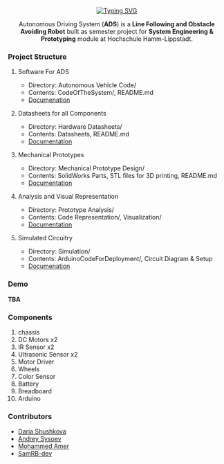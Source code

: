 <div align="center">

[![Typing SVG](https://readme-typing-svg.demolab.com?font=Orbitron&weight=700&size=25&pause=1000&width=435&lines=Autonomous+Driving+System)](https://git.io/typing-svg)


Autonomous Driving System (**ADS**) is a **Line Following and Obstacle Avoiding Robot** built as semester project for **System Engineering & Prototyping** module at Hochschule Hamm-Lippstadt.

</div>

### Project Structure

1. Software For ADS
    - Directory: Autonomous Vehicle Code/
    - Contents: CodeOfTheSystem/, README.md
    - [Documenation](https://github.com/DariaShushkova/Autonomous_vehicle_prototype/tree/main/Autonomous%20Vehicle%20Code)

2. Datasheets for all Components
    - Directory: Hardware Datasheets/
    - Contents: Datasheets, README.md
    - [Documentation](https://github.com/DariaShushkova/Autonomous_vehicle_prototype/tree/main/Hardware%20Datasheets)

3. Mechanical Prototypes
    - Directory: Mechanical Prototype Design/
    - Contents: SolidWorks Parts, STL files for 3D printing, README.md
    - [Documentation](https://github.com/DariaShushkova/Autonomous_vehicle_prototype/tree/main/Mechanical%20Prototype%20Design)

4. Analysis and Visual Representation
    - Directory: Prototype Analysis/
    - Contents: Code Representation/, Visualization/
    - [Documentation](https://github.com/DariaShushkova/Autonomous_vehicle_prototype/tree/main/Prototype%20Analysis)

5. Simulated Circuitry
    - Directory: Simulation/
    - Contents: ArduinoCodeForDeployment/, Circuit Diagram & Setup
    - [Documenation](https://github.com/DariaShushkova/Autonomous_vehicle_prototype/tree/main/simulation)


### Demo

**TBA**

### Components

1. chassis
2. DC Motors x2
3. IR Sensor x2
4. Ultrasonic Sensor x2
5. Motor Driver
6. Wheels
7. Color Sensor
8. Battery
9. Breadboard
10. Arduino

### Contributors

- [Daria Shushkova](https://github.com/DariaShushkova)
- [Andrey Sysoev](https://github.com/andrey-sysoev)
- [Mohammed Amer](https://github.com/amer195)
- [SamRB-dev](https://github.com/SamRB-dev)